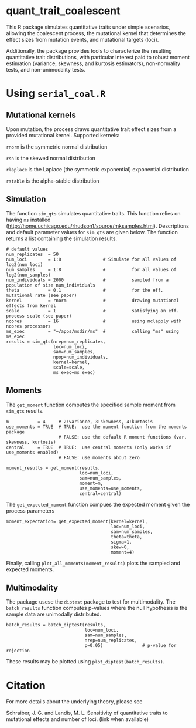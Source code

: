 # quant_trait_coalescent

This R package simulates quantitative traits under simple scenarios, allowing the coalescent process, the mutational kernel that determines the effect sizes from mutation events, and mutational targets (loci).

Additionally, the package provides tools to characterize the resulting quantitative trait distributions, with particular interest paid to robust moment estimation (variance, skewness, and kurtosis estimators), non-normality tests, and non-unimodality tests.

# Using `serial_coal.R`

## Mutational kernels

Upon mutation, the process draws quantitative trait effect sizes from a provided mutational kernel. Supported kernels:

`rnorm` is the symmetric normal distribution

`rsn` is the skewed normal distribution

`rlaplace` is the Laplace (the symmetric exponential) exponential distribution

`rstable` is the alpha-stable distribution

## Simulation

The function `sim_qts` simulates quantitative traits. This function relies on having `ms` installed (http://home.uchicago.edu/rhudson1/source/mksamples.html). Descriptions and default parameter values for `sim_qts` are given below. The function returns a list containing the simulation results.

```
# default values
num_replicates  = 50
num_loci        = 1:8                # Simulate for all values of log2(num_loci)
num_samples     = 1:8                #          for all values of log2(num_samples)
num_individuals = 2000               #          sampled from a population of size num_individuals
theta           = 0.1                #          for the eff. mutational rate (see paper)
kernel          = rnorm              #          drawing mutational effects from kernel
scale           = 1                  #          satisfying an eff. process scale (see paper)
ncores          = 16                 #          using mclapply with ncores processors
ms_exec         = "~/apps/msdir/ms"  #          calling "ms" using ms_exec
results = sim_qts(nrep=num_replicates,
                  loc=num_loci,
                  sam=num_samples,
                  npop=num_individuals,
                  kernel=kernel,
                  scale=scale,
                  ms_exec=ms_exec)
```

## Moments

The `get_moment` function computes the specified sample moment from `sim_qts` results.

```
m           = 4     # 2:variance, 3:skewness, 4:kurtosis
use_moments = TRUE  # TRUE:  use the moment function from the moments package
                    # FALSE: use the default R moment functions (var, skewness, kurtosis)
central     = TRUE  # TRUE:  use central moments (only works if use_moments enabled)
                    # FALSE: use moments about zero 

moment_results = get_moment(results,
                            loc=num_loci,
                            sam=num_samples,
                            moment=m,
                            use_moments=use_moments,
                            central=central)
```

The `get_expected_moment` function compues the expected moment given the process parameters

```
moment_expectation= get_expected_moment(kernel=kernel,
                                        loc=num_loci,
                                        sam=num_samples,
                                        theta=theta,
                                        sigma=1,
                                        skew=0,
                                        moment=4)
```

Finally, calling `plot_all_moments(moment_results)` plots the sampled and expected moments.


## Multimodality

The package usese the `diptest` package to test for multimodality. The `batch_results` function computes p-values where the null hypothesis is the sample data are unimodally distributed.

```
batch_results = batch_diptest(results,
                              loc=num_loci,
                              sam=num_samples,
                              nrep=num_replicates,
                              p=0.05)               # p-value for rejection

```

These results may be plotted using `plot_diptest(batch_results)`.



# Citation

For more details about the underlying theory, please see

Schraiber, J. G. and Landis, M. L. Sensitivity of quantitative traits to mutational effects and number of loci.
(link when available)

